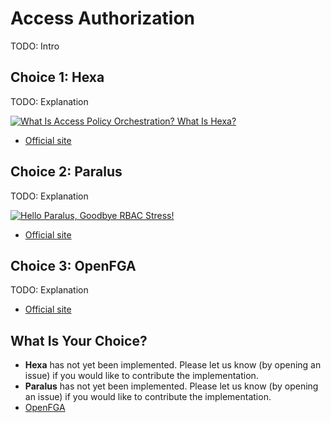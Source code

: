 # Access Authorization

TODO: Intro

## Choice 1: Hexa

TODO: Explanation

[![What Is Access Policy Orchestration? What Is Hexa?](https://img.youtube.com/vi/2TEuuPSVGCw/0.jpg)](https://youtu.be/2TEuuPSVGCw)
* [Official site](https://hexaorchestration.org/)

## Choice 2: Paralus

TODO: Explanation

[![Hello Paralus, Goodbye RBAC Stress!](https://img.youtube.com/vi/GxdwAIutXNU/0.jpg)](https://youtu.be/GxdwAIutXNU)
* [Official site](https://paralus.io)

## Choice 3: OpenFGA

TODO: Explanation

* [Official site](https://openfga.dev)

## What Is Your Choice?

* **Hexa** has not yet been implemented. Please let us know (by opening an issue) if you would like to contribute the implementation.
* **Paralus** has not yet been implemented. Please let us know (by opening an issue) if you would like to contribute the implementation.
* [OpenFGA](openfga.md)
